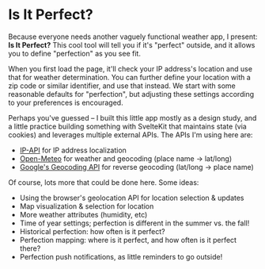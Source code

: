 # Is It Perfect?

Because everyone needs another vaguely functional weather app, I present: **Is It Perfect?** This cool tool will tell you if it's "perfect" outside, and it allows you to define "perfection" as you see fit.

When you first load the page, it'll check your IP address's location and use that for weather determination. You can further define your location with a zip code or similar identifier, and use that instead. We start with some reasonable defaults for "perfection", but adjusting these settings according to your preferences is encouraged.

Perhaps you've guessed – I built this little app mostly as a design study, and a little practice building something with SvelteKit that maintains state (via cookies) and leverages multiple external APIs. The APIs I'm using here are:

-   [IP-API](https://ip-api.com/) for IP address localization
-   [Open-Meteo](https://open-meteo.com/) for weather and geocoding (place name -> lat/long)
-   [Google's Geocoding API](https://developers.google.com/maps/documentation/geocoding/overview) for reverse geocoding (lat/long -> place name)

Of course, lots more that could be done here. Some ideas:

-   Using the browser's geolocation API for location selection & updates
-   Map visualization & selection for location
-   More weather attributes (humidity, etc)
-   Time of year settings; perfection is different in the summer vs. the fall!
-   Historical perfection: how often is it perfect?
-   Perfection mapping: where is it perfect, and how often is it perfect there?
-   Perfection push notifications, as little reminders to go outside!
